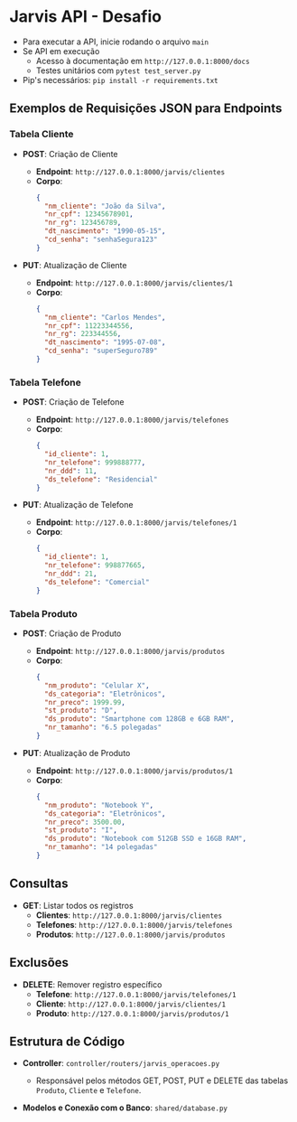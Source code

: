 # Jarvis API - Desafio

- Para executar a API, inicie rodando o arquivo `main`
- Se API em execução
    - Acesso à documentação em `http://127.0.0.1:8000/docs`
    - Testes unitários com `pytest test_server.py` 
- Pip's necessários: `pip install -r requirements.txt` 

## Exemplos de Requisições JSON para Endpoints

### Tabela Cliente
- **POST**: Criação de Cliente  
  - **Endpoint**: `http://127.0.0.1:8000/jarvis/clientes`  
  - **Corpo**:
    ```json
    {
      "nm_cliente": "João da Silva",
      "nr_cpf": 12345678901,
      "nr_rg": 123456789,
      "dt_nascimento": "1990-05-15",
      "cd_senha": "senhaSegura123"
    }
    ```

- **PUT**: Atualização de Cliente  
  - **Endpoint**: `http://127.0.0.1:8000/jarvis/clientes/1`  
  - **Corpo**:
    ```json
    {
      "nm_cliente": "Carlos Mendes",
      "nr_cpf": 11223344556,
      "nr_rg": 223344556,
      "dt_nascimento": "1995-07-08",
      "cd_senha": "superSeguro789"
    }
    ```

### Tabela Telefone
- **POST**: Criação de Telefone  
  - **Endpoint**: `http://127.0.0.1:8000/jarvis/telefones`  
  - **Corpo**:
    ```json
    {
      "id_cliente": 1,
      "nr_telefone": 999888777,
      "nr_ddd": 11,
      "ds_telefone": "Residencial"
    }
    ```

- **PUT**: Atualização de Telefone  
  - **Endpoint**: `http://127.0.0.1:8000/jarvis/telefones/1`  
  - **Corpo**:
    ```json
    {
      "id_cliente": 1,
      "nr_telefone": 998877665,
      "nr_ddd": 21,
      "ds_telefone": "Comercial"
    }
    ```

### Tabela Produto
- **POST**: Criação de Produto  
  - **Endpoint**: `http://127.0.0.1:8000/jarvis/produtos`  
  - **Corpo**:
    ```json
    {
      "nm_produto": "Celular X",
      "ds_categoria": "Eletrônicos",
      "nr_preco": 1999.99,
      "st_produto": "D",
      "ds_produto": "Smartphone com 128GB e 6GB RAM",
      "nr_tamanho": "6.5 polegadas"
    }
    ```

- **PUT**: Atualização de Produto  
  - **Endpoint**: `http://127.0.0.1:8000/jarvis/produtos/1`  
  - **Corpo**:
    ```json
    {
      "nm_produto": "Notebook Y",
      "ds_categoria": "Eletrônicos",
      "nr_preco": 3500.00,
      "st_produto": "I",
      "ds_produto": "Notebook com 512GB SSD e 16GB RAM",
      "nr_tamanho": "14 polegadas"
    }
    ```

## Consultas
- **GET**: Listar todos os registros
  - **Clientes**: `http://127.0.0.1:8000/jarvis/clientes`
  - **Telefones**: `http://127.0.0.1:8000/jarvis/telefones`
  - **Produtos**: `http://127.0.0.1:8000/jarvis/produtos`

## Exclusões
- **DELETE**: Remover registro específico
  - **Telefone**: `http://127.0.0.1:8000/jarvis/telefones/1`
  - **Cliente**: `http://127.0.0.1:8000/jarvis/clientes/1`
  - **Produto**: `http://127.0.0.1:8000/jarvis/produtos/1`

## Estrutura de Código
- **Controller**: `controller/routers/jarvis_operacoes.py`  
  - Responsável pelos métodos GET, POST, PUT e DELETE das tabelas `Produto`, `Cliente` e `Telefone`.

- **Modelos e Conexão com o Banco**: `shared/database.py`
